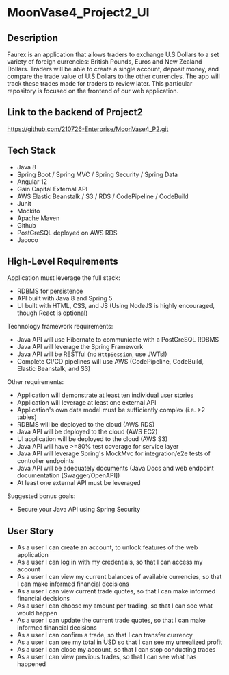 # MoonVase4_Project2_UI

## Description
Faurex is an application that allows traders to exchange U.S Dollars to a set variety of foreign currencies: British Pounds, Euros and New Zealand Dollars. 
Traders will be able to create a single account, deposit money, and compare the trade value of U.S Dollars to the other currencies. 
The app will track these trades made for traders to review later. This particular repository is focused on the frontend of our web application. 

## Link to the backend of Project2 
https://github.com/210726-Enterprise/MoonVase4_P2.git

## Tech Stack
- Java 8 
- Spring Boot / Spring MVC / Spring Security / Spring Data
- Angular 12
- Gain Capital External API
- AWS Elastic Beanstalk / S3 / RDS / CodePipeline / CodeBuild          
- Junit
- Mockito
- Apache Maven
- Github
- PostGreSQL deployed on AWS RDS
- Jacoco

## High-Level Requirements

Application must leverage the full stack: 
- RDBMS for persistence 
- API built with Java 8 and Spring 5
- UI built with HTML, CSS, and JS (Using NodeJS is highly encouraged, though React is optional)

Technology framework requirements: 
- Java API will use Hibernate to communicate with a PostGreSQL RDBMS 
- Java API will leverage the Spring Framework 
- Java API will be RESTful (no `HttpSession`, use JWTs!)
- Complete CI/CD pipelines will use AWS (CodePipeline, CodeBuild, Elastic Beanstalk, and S3)

Other requirements: 
- Application will demonstrate at least ten individual user stories 
- Application will leverage at least one external API 
- Application's own data model must be sufficiently complex (i.e. >2 tables) 
- RDBMS will be deployed to the cloud (AWS RDS) 
- Java API will be deployed to the cloud (AWS EC2) 
- UI application will be deployed to the cloud (AWS S3) 
- Java API will have >=80% test coverage for service layer
- Java API will leverage Spring's MockMvc for integration/e2e tests of controller endpoints
- Java API will be adequately documents (Java Docs and web endpoint documentation [Swagger/OpenAPI])
- At least one external API must be leveraged

Suggested bonus goals:
- Secure your Java API using Spring Security

## User Story
- As a user I can create an account, to unlock features of the web application
- As a user I can log in with my credentials, so that I can access my account
- As a user I can view my current balances of available currencies, so that I can make informed financial decisions
- As a user I can view current trade quotes, so that I can make informed financial decisions
- As a user I can choose my amount per trading, so that I can see what would happen
- As a user I can update the current trade quotes, so that I can make informed financial decisions
- As a user I can confirm a trade, so that I can transfer currency
- As a user I can see my total in USD so that I can see my unrealized profit
- As a user I can close my account, so that I can stop conducting trades
- As a user I can view previous trades, so that I can see what has happened 
